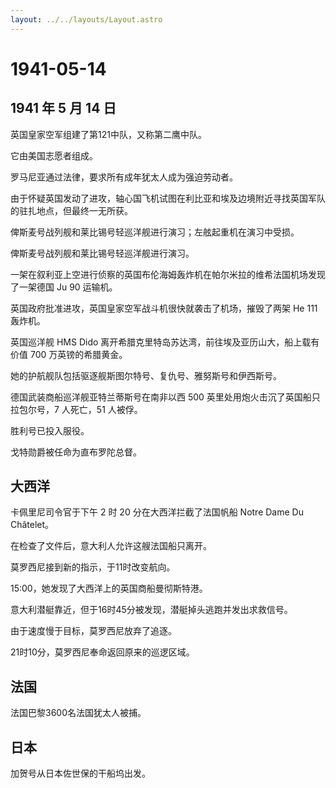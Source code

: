 ```yaml
---
layout: ../../layouts/Layout.astro
---
```


# 1941-05-14

## 1941 年 5 月 14 日

英国皇家空军组建了第121中队，又称第二鹰中队。

它由美国志愿者组成。

罗马尼亚通过法律，要求所有成年犹太人成为强迫劳动者。

由于怀疑英国发动了进攻，轴心国飞机试图在利比亚和埃及边境附近寻找英国军队的驻扎地点，但最终一无所获。

俾斯麦号战列舰和莱比锡号轻巡洋舰进行演习；左舷起重机在演习中受损。

俾斯麦号战列舰和莱比锡号轻巡洋舰进行演习。

一架在叙利亚上空进行侦察的英国布伦海姆轰炸机在帕尔米拉的维希法国机场发现了一架德国
Ju 90 运输机。

英国政府批准进攻，英国皇家空军战斗机很快就袭击了机场，摧毁了两架 He 111
轰炸机。

英国巡洋舰 HMS Dido
离开希腊克里特岛苏达湾，前往埃及亚历山大，船上载有价值 700
万英镑的希腊黄金。

她的护航舰队包括驱逐舰斯图尔特号、复仇号、雅努斯号和伊西斯号。

德国武装商船巡洋舰亚特兰蒂斯号在南非以西 500
英里处用炮火击沉了英国船只拉包尔号，7 人死亡，51 人被俘。

胜利号已投入服役。

戈特勋爵被任命为直布罗陀总督。

## 大西洋

卡佩里尼司令官于下午 2 时 20 分在大西洋拦截了法国帆船 Notre Dame Du
Châtelet。

在检查了文件后，意大利人允许这艘法国船只离开。

莫罗西尼接到新的指示，于11时改变航向。

15:00，她发现了大西洋上的英国商船曼彻斯特港。

意大利潜艇靠近，但于16时45分被发现，潜艇掉头逃跑并发出求救信号。

由于速度慢于目标，莫罗西尼放弃了追逐。

21时10分，莫罗西尼奉命返回原来的巡逻区域。

## 法国

法国巴黎3600名法国犹太人被捕。

## 日本

加贺号从日本佐世保的干船坞出发。